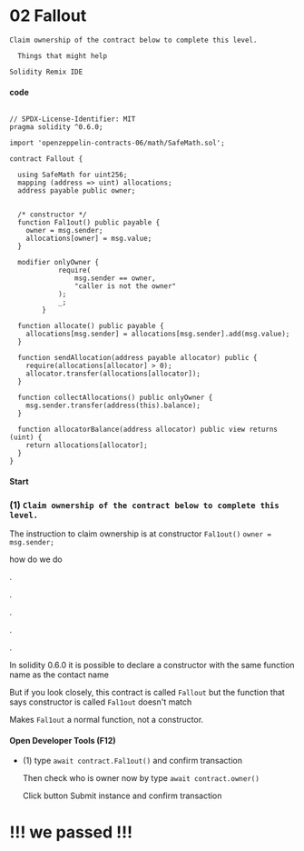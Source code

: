 # 02 Fallout


```
Claim ownership of the contract below to complete this level.

  Things that might help

Solidity Remix IDE
```
####  code
```

// SPDX-License-Identifier: MIT
pragma solidity ^0.6.0;

import 'openzeppelin-contracts-06/math/SafeMath.sol';

contract Fallout {
  
  using SafeMath for uint256;
  mapping (address => uint) allocations;
  address payable public owner;


  /* constructor */
  function Fal1out() public payable {
    owner = msg.sender;
    allocations[owner] = msg.value;
  }

  modifier onlyOwner {
	        require(
	            msg.sender == owner,
	            "caller is not the owner"
	        );
	        _;
	    }

  function allocate() public payable {
    allocations[msg.sender] = allocations[msg.sender].add(msg.value);
  }

  function sendAllocation(address payable allocator) public {
    require(allocations[allocator] > 0);
    allocator.transfer(allocations[allocator]);
  }

  function collectAllocations() public onlyOwner {
    msg.sender.transfer(address(this).balance);
  }

  function allocatorBalance(address allocator) public view returns (uint) {
    return allocations[allocator];
  }
}

```

#### Start 


### (1) `Claim ownership of the contract below to complete this level.`

The instruction to claim ownership is at constructor `Fal1out()` `owner = msg.sender;`

how do we do

.

.

.


.

.


In solidity 0.6.0 it is possible to declare a constructor with the same function name as the contact name

But if you look closely, this contract is called `Fallout` but the function that says constructor is called `Fal1out` doesn't match

Makes `Fal1out` a normal function, not a constructor.


#### Open Developer Tools (F12)

- (1)  type `await contract.Fal1out()` and confirm transaction

    Then check who is owner now by type  `await contract.owner()`

    Click button Submit instance and confirm transaction

# !!! we passed !!!



